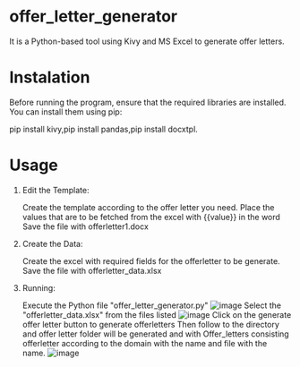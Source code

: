# offer_letter_generator
It is a Python-based tool using Kivy and MS Excel to generate offer letters.
# Instalation
Before running the program, ensure that the required libraries are installed. You can install them using pip:

pip install kivy,pip install pandas,pip install docxtpl.
# Usage
1. Edit the Template:

    Create the template according to the offer letter you need.
    Place the values that are to be fetched from the excel with {{value}} in the word
    Save the file with offerletter1.docx
2. Create the Data:

    Create the excel with required fields for the offerletter to be generate.
    Save the file with offerletter_data.xlsx
3. Running:

    Execute the Python file "offer_letter_generator.py"
     ![image](https://github.com/user-attachments/assets/41c4a6a1-ddfa-4361-8119-55876ceed0ff)
    Select the "offerletter_data.xlsx" from the files listed
     ![image](https://github.com/user-attachments/assets/fed18b8f-f16b-4911-994d-14b3b3408f92)
   Click on the generate offer letter button to generate offerletters
   Then follow to the directory and offer letter folder will be generated and with Offer_letters consisting offerletter according to the domain with the name and file with the name.
     ![image](https://github.com/user-attachments/assets/b769b11d-28f3-4ed0-99a9-e4b1104c82a4)

